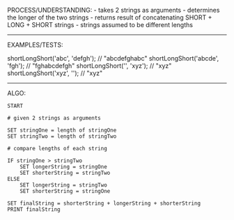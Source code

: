 PROCESS/UNDERSTANDING: - takes 2 strings as arguments - determines the longer of the two strings - returns result of concatenating SHORT + LONG + SHORT strings - strings assumed to be different lengths

---

EXAMPLES/TESTS:

shortLongShort('abc', 'defgh'); // "abcdefghabc"
shortLongShort('abcde', 'fgh'); // "fghabcdefgh"
shortLongShort('', 'xyz'); // "xyz"
shortLongShort('xyz', ''); // "xyz"

---

ALGO:

    START

    # given 2 strings as arguments

    SET stringOne = length of stringOne
    SET stringTwo = length of stringTwo

    # compare lengths of each string

    IF stringOne > stringTwo
    	SET longerString = stringOne
        SET shorterString = stringTwo
    ELSE
    	SET longerString = stringTwo
        SET shorterString = stringOne

    SET finalString = shorterString + longerString + shorterString
    PRINT finalString
